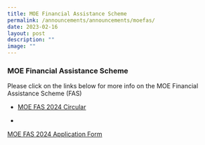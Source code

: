 ```yaml
---
title: MOE Financial Assistance Scheme
permalink: /announcements/announcements/moefas/
date: 2023-02-16
layout: post
description: ""
image: ""
---
```

### MOE Financial Assistance Scheme

Please click on the links below for more info on the MOE Financial Assistance Scheme (FAS)

* [MOE FAS 2024 Circular](/files/MOE%20FAS/MOE%20FAS%202024%20Circular.pdf)
 
 
* 
[MOE FAS 2024 Application Form](/files/moe%20fas%202024%20application%20form.pdf)
 
